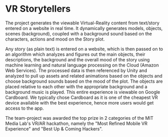 # VR Storytellers

The project generates the viewable Virtual-Reality content from text/story entered on a website in real time. It dynamically generates models, objects, scenes (background), coupled with a background sound based on the characters, actions and mood on the Story plot.

Any story (as plain text) is entered on a website, which is then passed on to an algorithm which analyzes and figures out the main objects, their descriptions, the background and the overall mood of the story using machine learning and natural language processing on the Cloud (Amazon Web Services). The processed data is then referenced by Unity and analyzed to pull up assets and related animations based on the objects and choose background sounds based on the mood of the plot. The objects are placed relative to each other with the appropriate background and a background music is played. This entire experience is viewable on Google Cardboard. We typically chose Cardboard as it is one of the cheapest VR device available with the best experience, hence more users would get access to the app.

The team-project was awarded the top prize in 2 categories of the MIT Media Lab's VR/AR hackathon, namely the "Most Refined Mobile VR Experience" and "Best Up & Coming Hackers".
